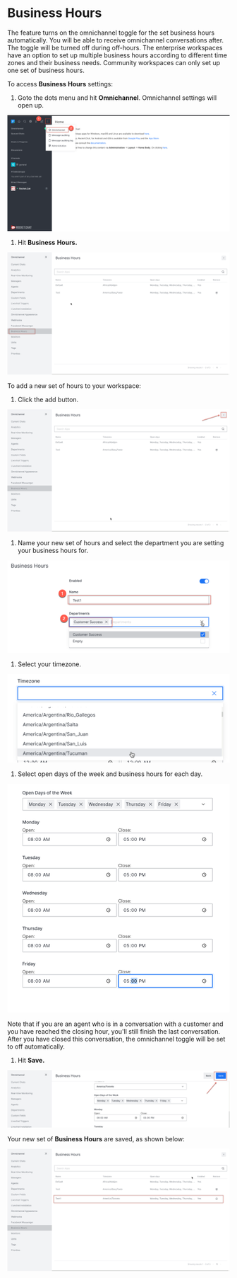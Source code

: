 # Business Hours

The feature turns on the omnichannel toggle for the set business hours automatically. You will be able to receive omnichannel conversations after. The toggle will be turned off during off-hours. The enterprise workspaces have an option to set up multiple business hours according to different time zones and their business needs. Community workspaces can only set up one set of business hours.

To access **Business** **Hours** settings:

1. Goto the dots menu and hit **Omnichannel**. Omnichannel settings will open up.

![](../../../.gitbook/assets/0%20%281%29.png)

1. Hit **Business** **Hours.**

![](../../../.gitbook/assets/1%20%281%29.png)

To add a new set of hours to your workspace:

1. Click the add button.

![](../../../.gitbook/assets/2%20%281%29.png)

1. Name your new set of hours and select the department you are setting your business hours for.

![](../../../.gitbook/assets/3%20%281%29.png)

1. Select your timezone.

![](../../../.gitbook/assets/4%20%281%29.png)

1. Select open days of the week and business hours for each day.

![](../../../.gitbook/assets/5%20%281%29.png)

Note that if you are an agent who is in a conversation with a customer and you have reached the closing hour, you'll still finish the last conversation. After you have closed this conversation, the omnichannel toggle will be set to off automatically.

1. Hit **Save.**

![](../../../.gitbook/assets/6%20%281%29.png)

Your new set of **Business** **Hours** are saved, as shown below:

![](../../../.gitbook/assets/7%20%281%29.png)

